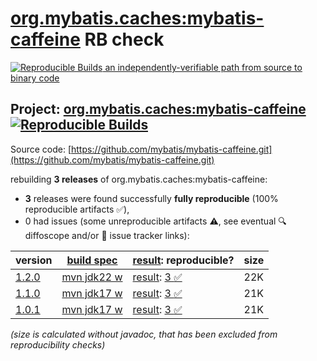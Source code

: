 [org.mybatis.caches:mybatis-caffeine](https://central.sonatype.com/artifact/org.mybatis.caches/mybatis-caffeine/versions) RB check
=======

[![Reproducible Builds](https://reproducible-builds.org/images/logos/rb.svg) an independently-verifiable path from source to binary code](https://reproducible-builds.org/)

## Project: [org.mybatis.caches:mybatis-caffeine](https://central.sonatype.com/artifact/org.mybatis.caches/mybatis-caffeine/versions) [![Reproducible Builds](https://img.shields.io/endpoint?url=https://raw.githubusercontent.com/jvm-repo-rebuild/reproducible-central/master/content/org/mybatis/caches/mybatis-caffeine/badge.json)](https://github.com/jvm-repo-rebuild/reproducible-central/blob/master/content/org/mybatis/caches/mybatis-caffeine/README.md)

Source code: [https://github.com/mybatis/mybatis-caffeine.git](https://github.com/mybatis/mybatis-caffeine.git)

rebuilding **3 releases** of org.mybatis.caches:mybatis-caffeine:
- **3** releases were found successfully **fully reproducible** (100% reproducible artifacts :white_check_mark:),
- 0 had issues (some unreproducible artifacts :warning:, see eventual :mag: diffoscope and/or :memo: issue tracker links):

| version | [build spec](/BUILDSPEC.md) | [result](https://reproducible-builds.org/docs/jvm/): reproducible? | size |
| -- | --------- | ------ | -- |
| [1.2.0](https://central.sonatype.com/artifact/org.mybatis.caches/mybatis-caffeine/1.2.0/pom) | [mvn jdk22 w](mybatis-caffeine-1.2.0.buildspec) | [result](mybatis-caffeine-1.2.0.buildinfo): [3 :white_check_mark: ](mybatis-caffeine-1.2.0.buildcompare) | 22K |
| [1.1.0](https://central.sonatype.com/artifact/org.mybatis.caches/mybatis-caffeine/1.1.0/pom) | [mvn jdk17 w](mybatis-caffeine-1.1.0.buildspec) | [result](mybatis-caffeine-1.1.0.buildinfo): [3 :white_check_mark: ](mybatis-caffeine-1.1.0.buildcompare) | 21K |
| [1.0.1](https://central.sonatype.com/artifact/org.mybatis.caches/mybatis-caffeine/1.0.1/pom) | [mvn jdk17 w](mybatis-caffeine-1.0.1.buildspec) | [result](mybatis-caffeine-1.0.1.buildinfo): [3 :white_check_mark: ](mybatis-caffeine-1.0.1.buildcompare) | 21K |

<i>(size is calculated without javadoc, that has been excluded from reproducibility checks)</i>
